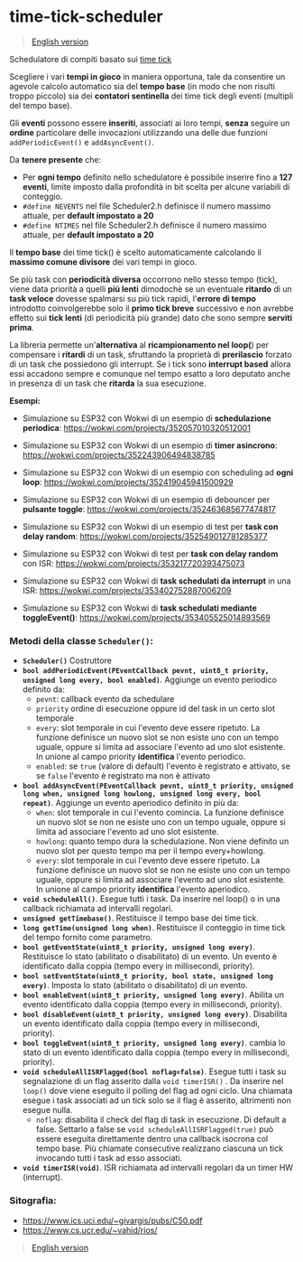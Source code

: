 # time-tick-scheduler 

>[English version](english.md)

Schedulatore di compiti basato sui [time tick](https://github.com/sebastianomelita/ArduinoBareMetal/blob/master/tasksched.md)

Scegliere i vari **tempi in gioco** in maniera opportuna, tale da consentire un agevole calcolo automatico sia del **tempo base** (in modo che non risulti troppo piccolo) sia dei **contatori sentinella** dei time tick degli eventi (multipli del tempo base).

Gli **eventi** possono essere **inseriti**, associati ai loro tempi, **senza** seguire un **ordine** particolare delle invocazioni utilizzando una delle due funzioni ```addPeriodicEvent()``` e ```addAsyncEvent()```. 

Da **tenere presente** che:
- Per **ogni tempo** definito nello schedulatore è possibile inserire fino a **127 eventi**, limite imposto dalla profondità in bit scelta per alcune variabili di conteggio.
- ```#define NEVENTS``` nel file Scheduler2.h definisce il numero massimo attuale, per **default impostato a 20**
- ```#define NTIMES``` nel file Scheduler2.h definisce il numero massimo attuale, per **default impostato a 20**

Il **tempo base** dei time tick() è scelto automaticamente calcolando il **massimo comune divisore** dei vari tempi in gioco.

Se più task con **periodicità diversa** occorrono nello stesso tempo (tick), viene data priorità a quelli **più lenti** dimodochè se un eventuale **ritardo** di un **task veloce** dovesse spalmarsi su più tick rapidi, l'**errore di tempo** introdotto coinvolgerebbe solo il **primo tick breve** successivo e non avrebbe effetto sui **tick lenti** (di periodicità più grande) dato che sono sempre **serviti prima**.

La libreria permette un'**alternativa** al **ricampionamento nel loop(**) per compensare i **ritardi** di un task, sfruttando la proprietà di **prerilascio** forzato di un task che possiedono gli interrupt. Se i tick sono **interrupt based** allora essi accadono sempre e comunque nel tempo esatto a loro deputato anche in presenza di un task che **ritarda** la sua esecuzione. 

**Esempi:**

- Simulazione su ESP32 con Wokwi di un esempio di **schedulazione periodica**: https://wokwi.com/projects/352057010320512001

- Simulazione su ESP32 con Wokwi di un esempio di **timer asincrono**: https://wokwi.com/projects/352243906494838785

- Simulazione su ESP32 con Wokwi di un esempio con scheduling ad **ogni loop**: https://wokwi.com/projects/352419045941500929

- Simulazione su ESP32 con Wokwi di un esempio di debouncer per **pulsante toggle**: https://wokwi.com/projects/352463685677474817

- Simulazione su ESP32 con Wokwi di un esempio di test per **task con delay random**: https://wokwi.com/projects/352549012781285377

- Simulazione su ESP32 con Wokwi di test per **task con delay random** con ISR: https://wokwi.com/projects/353217720393475073

- Simulazione su ESP32 con Wokwi di **task schedulati da interrupt** in una ISR: https://wokwi.com/projects/353402752887006209

- Simulazione su ESP32 con Wokwi di **task schedulati mediante toggleEvent()**: https://wokwi.com/projects/353405525014893569


### **Metodi** della classe **```Scheduler()```**:		
    		
- **```Scheduler()```** Costruttore
- **```bool addPeriodicEvent(PEventCallback pevnt, uint8_t priority, unsigned long every, bool enabled)```**. Aggiunge un evento periodico definito da:
	- ```pevnt```: callback evento da schedulare
	- ```priority``` ordine di esecuzione oppure id del task in un certo slot temporale
	- ```every```: slot temporale in cui l'evento deve essere ripetuto. La funzione definisce un nuovo slot se non esiste uno con un tempo uguale, oppure si limita ad associare l'evento ad uno slot esistente. In unione al campo priority **identifica** l'evento periodico.
	- ```enabled```: se ```true``` (valore di default) l'evento è registrato e attivato, se se ```false``` l'evento è registrato ma non è attivato
- **```bool addAsyncEvent(PEventCallback pevnt, uint8_t priority, unsigned long when, unsigned long howlong, unsigned long every, bool repeat)```**. Aggiunge un evento aperiodico definito in più da:
	- ```when```: slot temporale in cui l'evento comincia. La funzione definisce un nuovo slot se non ne esiste uno con un tempo uguale, oppure si limita ad associare l'evento ad uno slot esistente. 
	- ```howlong```: quanto tempo dura la schedulazione. Non viene definito un nuovo slot per questo tempo ma per il tempo every+howlong.
	- ```every```: slot temporale in cui l'evento deve essere ripetuto. La funzione definisce un nuovo slot se non ne esiste uno con un tempo uguale, oppure si limita ad associare l'evento ad uno slot esistente. In unione al campo priority **identifica** l'evento aperiodico.
- **```void scheduleAll()```**. Esegue tutti i task. Da inserire nel loop() o in una callback richiamata ad intervalli regolari.
- **```unsigned getTimebase()```**. Restituisce il tempo base dei time tick.
- **```long getTime(unsigned long when)```**. Restituisce il conteggio in time tick del tempo fornito come parametro.
- **```bool getEventState(uint8_t priority, unsigned long every)```**. Restituisce lo stato (abilitato o disabilitato) di un evento. Un evento è identificato dalla coppia (tempo every in millisecondi, priority).
- **```bool setEventState(uint8_t priority, bool state, unsigned long every)```**. Imposta lo stato (abilitato o disabilitato) di un evento.
- **```bool enableEvent(uint8_t priority, unsigned long every)```**. Abilita un evento identificato dalla coppia (tempo every in millisecondi, priority).
- **```bool disableEvent(uint8_t priority, unsigned long every)```**. Disabilita un evento identificato dalla coppia (tempo every in millisecondi, priority).
- **```bool toggleEvent(uint8_t priority, unsigned long every)```**.  cambia lo stato di un evento identificato dalla coppia (tempo every in millisecondi, priority).
- **```void scheduleAllISRFlagged(bool noflag=false)```**. Esegue tutti i task su segnalazione di un flag asserito dalla ```void timerISR()``` . Da inserire nel ```loop()``` dove viene eseguito il polling del flag ad ogni ciclo. Una chiamata esegue i task associati ad un tick solo se il flag è asserito, altrimenti non esegue nulla.
	- ```noflag```: disabilita il check del flag di task in esecuzione. Di default a false. Settarlo a false se ```void scheduleAllISRFlagged(true)``` può essere eseguita direttamente dentro una callback isocrona col tempo base. Più chiamate consecutive realizzano ciascuna un tick invocando tutti i task ad esso associati.
- **```void timerISR(void)```**. ISR richiamata ad intervalli regolari da un timer HW (interrupt).

### **Sitografia:**

- https://www.ics.uci.edu/~givargis/pubs/C50.pdf
- https://www.cs.ucr.edu/~vahid/rios/

>[English version](english.md)

